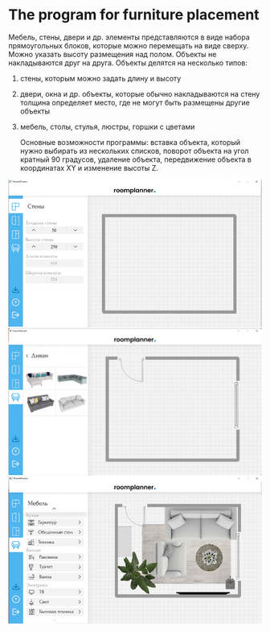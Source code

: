 # The program for furniture placement
 Мебель, стены, двери и др. элементы представляются в виде
набора прямоугольных блоков, которые можно перемещать на виде
сверху. Можно указать высоту размещения над полом. Объекты
не накладываются друг на друга. Объекты делятся на
несколько типов:
1. стены, которым можно задать длину и высоту
2. двери, окна и др. объекты, которые обычно накладываются на стену
   толщина определяет место, где не могут быть размещены другие объекты
3. мебель, столы, стулья, люстры, горшки с цветами

   Основные возможности программы: вставка объекта, который нужно
выбирать из нескольких списков, поворот объекта на угол кратный 90 градусов, удаление объекта, передвижение объекта в
координатах XY и изменение высоты Z.
<img src = "/icon/3.png">
<img src = "/icon/1.png">
<img src = "/icon/2.png">
